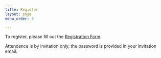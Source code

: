 ```yaml
---
title: Register
layout: page
menu_order: 3

---
```


To register, please fill out the [Registration
Form](https://docs.google.com/forms/d/e/1FAIpQLSeSqF8K1UWoS5mjXK5R98G2Rhfb5m1iLqBebBbPb7VFN7DBLw/formResponse). 

Attendence is by invitation only; the password is provided in your invitation email.
